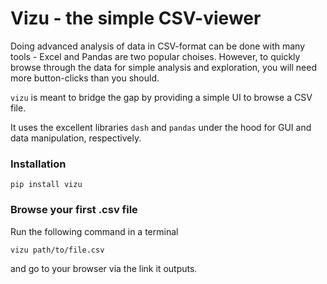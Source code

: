 # Vizu - the simple CSV-viewer

Doing advanced analysis of data in CSV-format can be done with many tools - Excel and Pandas are two popular choises.
However, to quickly browse through the data for simple analysis and exploration, you will need more button-clicks than you should. 

`vizu` is meant to bridge the gap by providing a simple UI to browse a CSV file.

It uses the excellent libraries `dash` and `pandas` under the hood for GUI and data manipulation, respectively.

### Installation
`pip install vizu`

### Browse your first .csv file
Run the following command in a terminal

`vizu path/to/file.csv`

and go to your browser via the link it outputs.
